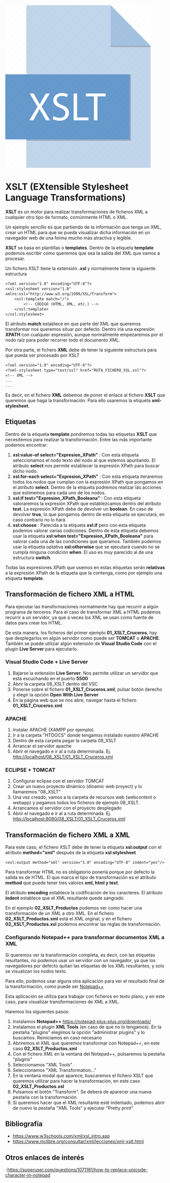 ![XSLT](img/xslt.png "Aprende XSLT!!")

# XSLT (EXtensible Stylesheet Language Transformations)

**XSLT** es un motor para realizar transformaciones de ficheros XML a cualquier otro tipo de formato, comúnmente HTML o XML.

Un ejemplo sencillo es que partiendo de la información que tenga un XML, crear un HTML para que se pueda visualizar dicha información en un navegador web de una forma mucho más atractiva y legible. 

**XSLT** se basa en plantillas o **templates**. Dentro de la etiqueta **template** podemos escribir como queremos que sea la salida del XML que vamos a procesar.

Un fichero XSLT tiene la extensión **.xsl** y normalmente tiene la siguiente estructura

    <?xml version="1.0" encoding="UTF-8"?>
    <xsl:stylesheet version="1.0" xmlns:xsl="http://www.w3.org/1999/XSL/Transform">
        <xsl:template match="/">
            <!-- CÓDIGO (HTML, XML, etc.) -->
        </xsl:template>
    </xsl:stylesheet>

El atributo **match** establece en que parte del XML que queremos transformar nos queremos situar por defecto. Dentro iría una expresión **XPATH** con cualquier expresión, aunque normalmente empezaremos por el nodo raíz para poder recorrer todo el documento XML.

Por otra parte, el fichero **XML** debe de tener la siguiente estructura para que pueda ser procesado por XSLT

    <?xml version="1.0" encoding="UTF-8"?>
    <?xml-stylesheet type="text/xsl" href="RUTA_FICHERO_XSL.xsl"?>
    <!-- XML -->
    ...
    ...

Es decir, en el fichero **XML** debemos de poner el enlace al fichero **XSLT** que queremos que haga la transformación. Para ello usaremos la etiqueta **xml-stylesheet**.

## Etiquetas

Dentro de la etiqueta **template** pondremos todas las etiquetas **XSLT** que necesitemos para realizar la transformación. Entre las más importante podemos encontrar:

1. **xsl:value-of select="Expresion_XPath"** : Con esta etiqueta seleccionamos el nodo texto del nodo al que estemos apuntando. El atributo **select** nos permite establecer la expresión XPath para buscar dicho nodo.
2. **xsl:for-each select="Expresion_XPath"** : Con esta etiqueta iteraremos todos los nodos que cumplan con la expresión XPath que pongamos en el atributo **select**. Dentro de la etiqueta podremos
realizar las acciones que estimemos para cada uno de los nodos.
3. **xsl:if test="Expresion_XPath_Booleana"** : Con esta etiqueta valoraremos la expresión XPath que establezcamos dentro del atributo **test**. La expresión XPath debe de devolver un **boolean**. En caso de devolver **true**, lo que pongamos dentro de esta etiqueta se ejecutará, en caso contrario no lo hará.
4. **xsl:choose** : Parecida a la etiqueta **xsl:if** pero con esta etiqueta podemos valorar varias codiciones. Dentro de esta etiqueta debemos usar la etiqueta **xsl:when test="Expresion_XPath_Booleana"** para valorar cada una de las condiciones que queramos. También podemos usar la etiqueta optativa **xsl:otherwise** que se ejecutará cuando no se cumpla ninguna condición **when**. El uso es muy parecido al de una estructura **switch**.

Todas las expresiones XPath que usemos en estas etiquetas serán **relativas** a la expresión XPath de la etiqueta que la contenga, como por ejemplo una etiqueta **template**.

## Transformación de fichero XML a HTML

Para ejecutar las transformaciones normalmente hay que recurrir a algún programa de terceros. Para el caso de transformar XML a HTML podemos recurrir a un servidor, ya que a veces los XML se usan como fuente de datos para crear los HTML.

De esta manera, los ficheros del primer ejemplo **01_XSLT_Cruceros**, hay que desplegarlos en algún servidor como puede ser **TOMCAT** o **APACHE**. También se puede utilizar algún extensión de **Visual Studio Code** con el plugin **Live Server** para ejecutarlo.

### Visual Studio Code + Live Server

1. Bajarse la extensión **Live Server**. Nos permite utilizar un servidor que está escuchando en el puerto **5500**
2. Abrir la carpeta 08_XSLT dentro del VSC
3. Ponerse sobre el fichero **01_XSLT_Cruceros.xml**, pulsar botón derecho y elegir la opción **Open With Live Server**
4. En la página web que se nos abre, navegar hasta el fichero **01_XSLT_Cruceros.xml**

### APACHE

1. Instalar APACHE (XAMPP por ejemplo) 
2. Ir a la carpeta "HTDOCS" donde tengamos instalado nuestro APACHE
3. Dentro de esta carpeta pegar la carpeta 08_XSLT
4. Arrancar el servidor apache
4. Abrir el navegado e ir al a ruta determinada. Ej. <http://localhost/08_XSLT/01_XSLT_Cruceros.xml>

### ECLIPSE + TOMCAT

1. Configurar eclipse con el servidor TOMCAT
2. Crear un nuevo proyecto dinámico (dinamic web proyect) y lo llamaremos "08_XSLT"
3. Una vez creado, vamos a la carpeta de recursos web (webcontent o webapp) y pegamos todos los ficheros de ejemplo 08_XSLT.
4. Arrancamos el servidor con el proyecto desplegado
5. Abrir el navegado e ir al a ruta determinada. Ej. <http://localhost:8080/08_XSLT/01_XSLT_Cruceros.xml>

## Transformación de fichero XML a XML

Para este caso, el fichero XSLT debe de tener la etiqueta **xsl:output** con el atributo **method="xml"** después de la etiqueta **xsl:stylesheet**

    <xsl:output method="xml" version="1.0" encoding="UTF-8" indent="yes"/>

Para transformar HTML no es obligatorio ponerla porque por defecto la salida es de HTML. El que marca el tipo de transformación es el atributo **method** que puede tener tres valores **xml, html y text**.

El atributo **encoding** establece la codificación de los caracteres. El atributo **indent** establece que el XML resultante quede sangrado.  

En el ejemplo **02_XSLT_Productos** podemos ver como hacer una transformación de un XML a otro XML. En el fichero **02_XSLT_Productos.xml** está el XML orginal, y en el fichero **02_XSLT_Productos.xsl** podemos encontrar las reglas de transformación.

### Configurando Notepad++ para transformar documentos XML a XML

Si queremos ver la transformación completa, es decir, con las etiquetas resultantes, no podemos usar un servidor con un navegador, ya que los navegadores por defecto quitan las etiquetas de los XML resultantes, y solo se visualizan los nodos texto.

Para ello, podemos usar alguna otra aplicación para ver el resultado final de la transformación, como puede ser [Notepad++](https://notepad-plus-plus.org)

Esta aplicación se utiliza para trabajar con ficheros en texto plano, y en este caso, para visualizar transformaciones de XML a XML.

Haremos los siguientes pasos:

1. Instalamos **Notepad++** <https://notepad-plus-plus.org/downloads/>
2. Instalamos el plugin **XML Tools** (en caso de que no lo tengamos). En la pestaña "plugins" elegimos la opción "administrar plugins" y lo buscamos. Reiniciamos en caso necesario
3. Abriremos el XML que queremos transformar con Notepad++, en este caso **02_XSLT_Productos.xml**
4. Con el fichero XML en la ventana del Notepad++, pulsaremos la pestaña "plugins"
5. Seleccionamos "XML Tools"
6. Seleccionamos "XML Transformation..."
7. En la ventana modal que aparece, buscaremos el fichero XSLT que queremos utilizar para hacer la transformación, en este caso **02_XSLT_Productos.xsl**
8. Pulsamos el botón "Transform". Se deberá de aparecer una nueva pestaña con la transformación.
9. Si queremos hacer que el XML resultante esté indentado, podemos abrir de nuevo la pestaña "XML Tools" y ejecutar "Pretty print"

## Bibliografía

- <https://www.w3schools.com/xml/xsl_intro.asp>
- <https://www.mclibre.org/consultar/xml/lecciones/xml-xslt.html>

## Otros enlaces de interés

-<https://superuser.com/questions/1071161/how-to-replace-unicode-character-in-notepad>

